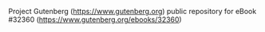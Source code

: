 Project Gutenberg (https://www.gutenberg.org) public repository for eBook #32360 (https://www.gutenberg.org/ebooks/32360)
